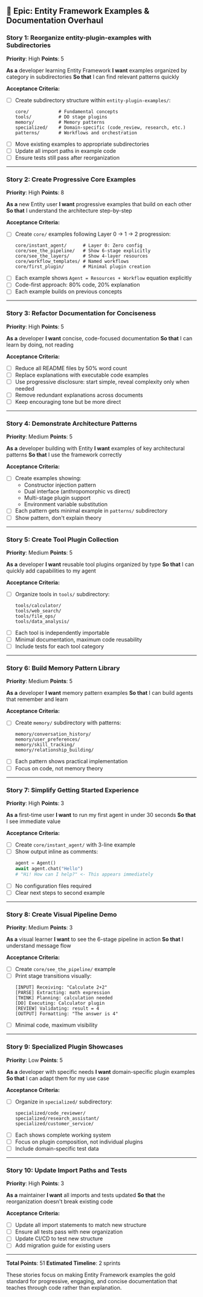 ## 🎯 **Epic: Entity Framework Examples & Documentation Overhaul**

### Story 1: Reorganize entity-plugin-examples with Subdirectories
**Priority**: High
**Points**: 5

**As a** developer learning Entity Framework
**I want** examples organized by category in subdirectories
**So that** I can find relevant patterns quickly

**Acceptance Criteria:**
- [ ] Create subdirectory structure within `entity-plugin-examples/`:
  ```
  core/           # Fundamental concepts
  tools/          # DO stage plugins
  memory/         # Memory patterns
  specialized/    # Domain-specific (code_review, research, etc.)
  patterns/       # Workflows and orchestration
  ```
- [ ] Move existing examples to appropriate subdirectories
- [ ] Update all import paths in example code
- [ ] Ensure tests still pass after reorganization

---

### Story 2: Create Progressive Core Examples
**Priority**: High
**Points**: 8

**As a** new Entity user
**I want** progressive examples that build on each other
**So that** I understand the architecture step-by-step

**Acceptance Criteria:**
- [ ] Create `core/` examples following Layer 0 → 1 → 2 progression:
  ```
  core/instant_agent/      # Layer 0: Zero config
  core/see_the_pipeline/   # Show 6-stage explicitly
  core/see_the_layers/     # Show 4-layer resources
  core/workflow_templates/ # Named workflows
  core/first_plugin/       # Minimal plugin creation
  ```
- [ ] Each example shows `Agent = Resources + Workflow` equation explicitly
- [ ] Code-first approach: 80% code, 20% explanation
- [ ] Each example builds on previous concepts

---

### Story 3: Refactor Documentation for Conciseness
**Priority**: High
**Points**: 5

**As a** developer
**I want** concise, code-focused documentation
**So that** I can learn by doing, not reading

**Acceptance Criteria:**
- [ ] Reduce all README files by 50% word count
- [ ] Replace explanations with executable code examples
- [ ] Use progressive disclosure: start simple, reveal complexity only when needed
- [ ] Remove redundant explanations across documents
- [ ] Keep encouraging tone but be more direct

---

### Story 4: Demonstrate Architecture Patterns
**Priority**: Medium
**Points**: 5

**As a** developer building with Entity
**I want** examples of key architectural patterns
**So that** I use the framework correctly

**Acceptance Criteria:**
- [ ] Create examples showing:
  - Constructor injection pattern
  - Dual interface (anthropomorphic vs direct)
  - Multi-stage plugin support
  - Environment variable substitution
- [ ] Each pattern gets minimal example in `patterns/` subdirectory
- [ ] Show pattern, don't explain theory

---

### Story 5: Create Tool Plugin Collection
**Priority**: Medium
**Points**: 5

**As a** developer
**I want** reusable tool plugins organized by type
**So that** I can quickly add capabilities to my agent

**Acceptance Criteria:**
- [ ] Organize tools in `tools/` subdirectory:
  ```
  tools/calculator/
  tools/web_search/
  tools/file_ops/
  tools/data_analysis/
  ```
- [ ] Each tool is independently importable
- [ ] Minimal documentation, maximum code reusability
- [ ] Include tests for each tool category

---

### Story 6: Build Memory Pattern Library
**Priority**: Medium
**Points**: 5

**As a** developer
**I want** memory pattern examples
**So that** I can build agents that remember and learn

**Acceptance Criteria:**
- [ ] Create `memory/` subdirectory with patterns:
  ```
  memory/conversation_history/
  memory/user_preferences/
  memory/skill_tracking/
  memory/relationship_building/
  ```
- [ ] Each pattern shows practical implementation
- [ ] Focus on code, not memory theory

---

### Story 7: Simplify Getting Started Experience
**Priority**: High
**Points**: 3

**As a** first-time user
**I want** to run my first agent in under 30 seconds
**So that** I see immediate value

**Acceptance Criteria:**
- [ ] Create `core/instant_agent/` with 3-line example
- [ ] Show output inline as comments:
  ```python
  agent = Agent()
  await agent.chat("Hello")
  # "Hi! How can I help?" <- This appears immediately
  ```
- [ ] No configuration files required
- [ ] Clear next steps to second example

---

### Story 8: Create Visual Pipeline Demo
**Priority**: Medium
**Points**: 3

**As a** visual learner
**I want** to see the 6-stage pipeline in action
**So that** I understand message flow

**Acceptance Criteria:**
- [ ] Create `core/see_the_pipeline/` example
- [ ] Print stage transitions visually:
  ```
  [INPUT] Receiving: "Calculate 2+2"
  [PARSE] Extracting: math expression
  [THINK] Planning: calculation needed
  [DO] Executing: Calculator plugin
  [REVIEW] Validating: result = 4
  [OUTPUT] Formatting: "The answer is 4"
  ```
- [ ] Minimal code, maximum visibility

---

### Story 9: Specialized Plugin Showcases
**Priority**: Low
**Points**: 5

**As a** developer with specific needs
**I want** domain-specific plugin examples
**So that** I can adapt them for my use case

**Acceptance Criteria:**
- [ ] Organize in `specialized/` subdirectory:
  ```
  specialized/code_reviewer/
  specialized/research_assistant/
  specialized/customer_service/
  ```
- [ ] Each shows complete working system
- [ ] Focus on plugin composition, not individual plugins
- [ ] Include domain-specific test data

---

### Story 10: Update Import Paths and Tests
**Priority**: High
**Points**: 3

**As a** maintainer
**I want** all imports and tests updated
**So that** the reorganization doesn't break existing code

**Acceptance Criteria:**
- [ ] Update all import statements to match new structure
- [ ] Ensure all tests pass with new organization
- [ ] Update CI/CD to test new structure
- [ ] Add migration guide for existing users

---

**Total Points**: 51
**Estimated Timeline**: 2 sprints

These stories focus on making Entity Framework examples the gold standard for progressive, engaging, and concise documentation that teaches through code rather than explanation.
